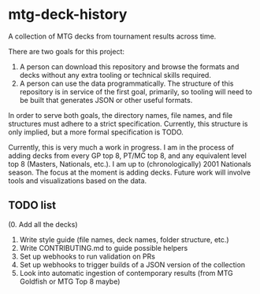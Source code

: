 # mtg-deck-history
A collection of MTG decks from tournament results across time.

There are two goals for this project:
1. A person can download this repository and browse the formats and decks without any extra tooling or technical skills required.
2. A person can use the data programmatically. The structure of this repository is in service of the first goal, primarily, so tooling will need to be built that generates JSON or other useful formats.

In order to serve both goals, the directory names, file names, and file structures must adhere to a strict specification. Currently, this structure is only implied, but a more formal specification is TODO.

Currently, this is very much a work in progress. I am in the process of adding decks from every GP top 8, PT/MC top 8, and any equivalent level top 8 (Masters, Nationals, etc.). I am up to (chronologically) 2001 Nationals season. The focus at the moment is adding decks. Future work will involve tools and visualizations based on the data.

## TODO list
(0. Add all the decks)
1. Write style guide (file names, deck names, folder structure, etc.)
2. Write CONTRIBUTING.md to guide possible helpers
3. Set up webhooks to run validation on PRs
4. Set up webhooks to trigger builds of a JSON version of the collection
5. Look into automatic ingestion of contemporary results (from MTG Goldfish or MTG Top 8 maybe)
